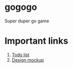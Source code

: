 # gogogo
Super duper go game

# Important links
1. [Todo list](https://docs.google.com/document/d/19hGjg0QUJMwZTH48HQ5HkU7UqgZRfmxDeDnpzSdTuAY/edit?usp=sharing)
2. [Design mockup](https://docs.google.com/drawings/d/1ucMMrTP3UiyRts88lRxMLXqQiXoAFwD3j2J41WkBVnQ/edit?usp=sharing)